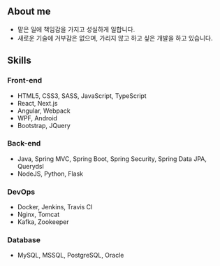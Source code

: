 ## About me

- 맡은 일에 책임감을 가지고 성실하게 일합니다.
- 새로운 기술에 거부감은 없으며, 가리지 않고 하고 싶은 개발을 하고 있습니다.

## Skills

### Front-end

- HTML5, CSS3, SASS, JavaScript, TypeScript
- React, Next.js
- Angular, Webpack
- WPF, Android
- Bootstrap, JQuery

### Back-end

- Java, Spring MVC, Spring Boot, Spring Security, Spring Data JPA, Querydsl
- NodeJS, Python, Flask

### DevOps

- Docker, Jenkins, Travis CI
- Nginx, Tomcat
- Kafka, Zookeeper

### Database

- MySQL, MSSQL, PostgreSQL, Oracle
